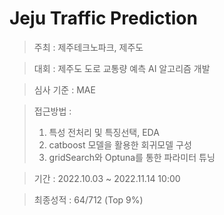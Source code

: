 # Jeju Traffic Prediction

> 주최 : 제주테크노파크, 제주도

> 대회 : 제주도 도로 교통량 예측 AI 알고리즘 개발

> 심사 기준 : MAE

> 접근방법 : 
> 1. 특성 전처리 및 특징선택, EDA 
> 2. catboost 모델을 활용한 회귀모델 구성 
> 3. gridSearch와 Optuna를 통한 파라미터 튜닝

> 기간 :  2022.10.03 ~ 2022.11.14 10:00

> 최종성적 : 64/712 (Top 9%)


